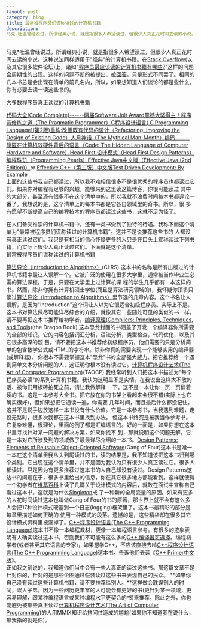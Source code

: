 ```yaml
---
layout: post
category: blog
title: 最常被程序员们谎称读过的计算机书籍
description: 
马克·吐温曾经说过，所谓经典小说，就是指很多人希望读过，但很少人真正花时间去读的小说。这种说法同样适用于“经典”的计算机书籍。
---
```



马克\*吐温曾经说过，所谓经典小说，就是指很多人希望读过，但很少人真正花时间去读的小说。这种说法同样适用于"经典"的计算机书籍。在[Stack Overflow][0](以及其它很多软件论坛)上，诸如"[程序员最应该读的计算机书籍有哪些?][1]"这样的问题会周期性的出现。这样的问题不断的被提出、[被回答][1]，只是形式不同罢了。相同的几本书总是会出现在清单的前几名内，所以，如果想知道人们谈论的都是些什么，你有必要去读一读这些书的。

大多数程序员真正读过的计算机书籍

[代码大全(Code Complete)------两届Software Jolt Award震撼大奖得主！][2][程序员修炼之道（The Pragmatic Programmer）][3][C程序设计语言( C Programming Language)(第2版)][4][重构:改善既有代码的设计（Refactoring: Improving the Design of Existing Code）][5][人月神话（The Mythical Man-Month）][6][编码------隐匿在计算机软硬件背后的语言（Code: The Hidden Language of Computer Hardware and Software）][7][Head First 设计模式（Head First Design Patterns）][8][编程珠玑（Programming Pearls）][9][Effective Java中文版（Effective Java (2nd Edition)）][10]or [Effective C++（第三版）中文版][11][Test Driven Development: By Example][12]  
上面的这些书我自己都读过，所以我不难相信很多不是很优秀的程序员也都读过它们。如果你对编程有足够的兴趣，能够来到这里读这篇博客，你很可能读过 其中的大部分，甚至还有很多不在这个清单中的，所以我就不浪费时间每本书都评论一番了。我想说的是，这个清单上的每本书都是它各自领域里的奇书。所以，很 多有愿望不断提高自己的编程技术的程序员都读过这些书，这就不足为怪了。  
  
在人们备受推崇的计算机书籍中，还有一类书受到了独特的待遇。我称下面这个清单为"最常被程序员们谎称读过的计算机书籍"。这并不是说推荐这些书的 人都没有真正读过它们。我只是有相当的信心怀疑更多的人只是在口头上宣称读过下列书籍，而实际上很少人真正读过它们。下面就是这个清单。  
最常被程序员们谎称读过的计算机书籍

[算法导论（Introduction to Algorithms）][13](CLRS) 这本书的名称是所有出版过的计算机书籍中最让人误解一个。它被广泛的使用在很多大学里，通常被当作毕业生必需的算法课程。于是，只要在大学里上过计算机课 程的学生几乎都有一本这样的书。然而，除非你拥有计算机硕士学位(而且是算法研究领域的)，我怀疑你顶多只读过[算法导论（Introduction to Algorithms）][13]里节选的几章内容。这个书名让人误解，是因为"Introduction"这个词让人以为它很适合初级程序员。实际上不是。这本书对算法做尽可能详尽综合的介绍，就像其它一些随处可见的类似的书一样。请不要再把这本书推荐给初学者。[编译原理(Compilers: Principles, Techniques, and Tools)][14](the Dragon Book).这本恐龙封面的书涵盖了开发一个编译器你所需要的全部的知识。它的内容包括词汇分析，语法分析，类型检查，代码优化，以及其它很多高深的题 目。请不要把这本书推荐给初级程序员，他们需要的只是分析简单的包含数学公式或HTML的字符串。除非你真的需要实现一个能够实用的编译器(或解释器)， 你根本不需要掌握这本"恐龙"书的全部强大威力。把它推荐给一个遇到简单文本分析问题的人，这证明你根本没有读过它。[计算机程序设计艺术(The Art of Computer Programming)][15](TAOCP) 我经常听到人们把这本书描述为"每个程序员必读"的系列计算机书籍。我认为这明显不是实情。在我说出这样大不敬的话、被你们用板砖拍死之前，请让我做解释 一下。这不是一本让你一页一页翻着读的书。这是一本参考大全书。把它放在你的书架上看起来会很不错(实际上也它确实很好)，但如果想把它通读一遍，你需要 几年时间，而且最后什么都没记住。这并不是说手边放这样一本书没有什么价值。它是一本参考书，当我遇到难题，走投无路时，很多次我都在这本书里找到办法。 但这本书终究是被我当作参考书。它复杂难懂，很理论，里面的例子都是汇编语言的。好的一面是，如果你想在这本书里寻找针对某一问题的解决方案，如果你找不 到，那就说明这个问题无解。它是一本对它所涉及到的领域做了最最详尽介绍的一本书。[Design Patterns: Elements of Reusable Object-Oriented Software][16](Gang of Four)这本书是唯一一本在这个清单里我从头到尾读过的书，读的结果是，我不知道该把这本书归到哪个类别。它出现在这个清单里，并不是因为我认为只有很少人真正读过它。很多人都读过。只是因为有更多推荐过这本书的人自己却没有读过。Design Patterns这边书的问题在于，很多书里给出的信息，你在其它很多地方都能看到。这样就使得一个初学者在[维基百科][17]上读了几篇关于设计模式的内容后，就敢在面试中宣称自己看过这本书。这就是为什么[Singleton][18]成 了一种新的全局变量的原因。如果有更多的人花时间读过这本也叫做Gang of Four的书的原著，那世界上就不会有这么多人会把17种设计模式硬塞到一个日志(logging)框架里了。这本书最精彩的部分是每章里描述如何正确的 使用一种模式的段落。遗憾的是，这些精华却在很多其它设计模式资料里被漏掉了。[C++程序设计语言(The C++ Programming Language)][19]这本书不像一本编程教材，更像一本编程语言参考。有很多的迹象表明有人确实读过这本书，否则我们不可能有这么多的[C++ 编译器可选择][20]。编程初学者(或者甚至其它语言的专家)，如果想学C++，不应该直接去啃[C++程序设计语言(The C++ Programming Language)][19]这本书。告诉他们去读《[C++ Primer中文版][21]》。  
正如我之前说的，我知道你们当中会有一些人真正的读过这些书。那这篇文章不是针对你的，针对的是那些企图通过假装读过这些书来表现自己的民众。 **如果你自己没有读过这些计算机书籍，请不要推荐给别人。**这样做会耽误别人的时间，误人子弟，因为一些阅历更丰富的人可能会有更好的书(更针对某一领域，更容易理解，跟某种编程语言或某种编程水平更契合的书)来推荐。除此之外，你也能避免被那些真正读过[计算机程序设计艺术(The Art of Computer Programming)][15]的人用MMIX知识给拷问住造成的尴尬(如果你不知道我在说什么，那我指的就是你)。


[0]: http://stackoverflow.com/
[1]: http://www.aqee.net/what-is-the-single-most-influential-book-every-programmer-should-read/
[2]: http://bit.ly/HeStQP
[3]: http://bit.ly/HGe5tL
[4]: http://bit.ly/HEidt3
[5]: http://bit.ly/pIQDCS
[6]: http://bit.ly/HICpwy
[7]: http://bit.ly/HICX5u
[8]: http://bit.ly/HeIter
[9]: http://bit.ly/H9V7OE
[10]: http://bit.ly/H75wJP
[11]: http://bit.ly/Hf3hmD
[12]: http://bit.ly/HDDLDg
[13]: http://bit.ly/H8VmEm
[14]: http://bit.ly/H8VNOT
[15]: http://bit.ly/HOTIaq
[16]: http://bit.ly/H77gD1
[17]: http://en.wikipedia.org/wiki/Design_pattern_%28computer_science%29
[18]: http://http//en.wikipedia.org/wiki/Singleton_pattern
[19]: http://bit.ly/HDHOiV
[20]: http://www.research.att.com/~bs/compilers.html
[21]: http://bit.ly/HIJT2p